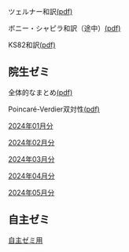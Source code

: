 [](モース理論[(pdf)](morse-th/morse-th.pdf))

[](層理論まとめノート[(pdf)](shv/shv.pdf))

[](帰納圏について[(pdf:2023年8月分)](monthly-category/2023-08-abst.pdf))

[](続・帰納圏について[(pdf:2023年12月分)](monthly-category/2023-12.pdf))

[](準アーベル圏について[(pdf)](quasi-abel/quasi-abel.pdf))
[](位相空間まとめノート[(pdf)](topo/topo.pdf))

ツェルナー和訳[(pdf)](zerner/zerner1971.pdf)

ボニー・シャピラ和訳（途中）[(pdf)](zerner/BS1973.pdf)

KS82和訳[(pdf)](KS82-ja/KS82-ja.pdf)

## 院生ゼミ

全体的なまとめ[(pdf)](grad-seminar/ks90-notes.pdf)

Poincaré-Verdier双対性[(pdf)](grad-seminar/PV-duality.pdf)


[2024年01月分](grad-notes/2024-01.md)

[2024年02月分](grad-notes/2024-02.md)

[2024年03月分](grad-notes/2024-03.md)

[2024年04月分](grad-notes/2024-04.md)

[2024年05月分](grad-notes/2024-05.md)

## 自主ゼミ

[自主ゼミ用](seminar.md)

